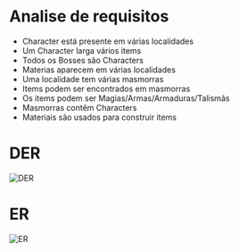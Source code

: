 # Analise de requisitos

- Character está presente em várias localidades
- Um Character larga vários items
- Todos os Bosses são Characters
- Materias aparecem em várias localidades
- Uma localidade tem várias masmorras 
- Items podem ser encontrados em masmorras
- Os items podem ser Magias/Armas/Armaduras/Talismãs
- Masmorras contêm Characters
- Materiais são usados para construir items


# DER

![DER](./DER_Proj.png)


# ER

![ER](./ER.png
)

